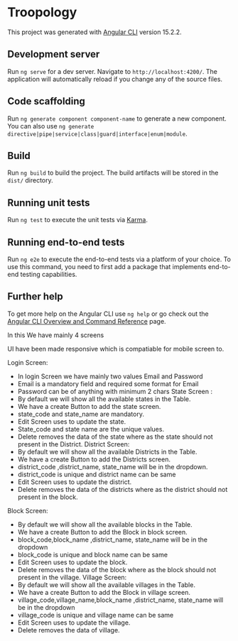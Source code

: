 # Troopology

This project was generated with [Angular CLI](https://github.com/angular/angular-cli) version 15.2.2.

## Development server

Run `ng serve` for a dev server. Navigate to `http://localhost:4200/`. The application will automatically reload if you change any of the source files.

## Code scaffolding

Run `ng generate component component-name` to generate a new component. You can also use `ng generate directive|pipe|service|class|guard|interface|enum|module`.

## Build

Run `ng build` to build the project. The build artifacts will be stored in the `dist/` directory.

## Running unit tests

Run `ng test` to execute the unit tests via [Karma](https://karma-runner.github.io).

## Running end-to-end tests

Run `ng e2e` to execute the end-to-end tests via a platform of your choice. To use this command, you need to first add a package that implements end-to-end testing capabilities.

## Further help

To get more help on the Angular CLI use `ng help` or go check out the [Angular CLI Overview and Command Reference](https://angular.io/cli) page.

In this We have mainly 4 screens 

UI  have been made responsive which is compatiable for mobile screen to.

Login Screen:
-	In login Screen we have mainly two values Email and Password
-	Email is a mandatory field and required some format for Email
-	Password can be of anything with minimum 2 chars
State Screen :
-	By default we will show all the available states in the Table.
-	We have a create Button to add the state screen.
-	state_code and state_name are mandatory.
-	Edit Screen uses to update the state.
-	State_code and state name are the unique values.
-	Delete removes the data of the state where as the state should not present in the District.
District Screen:
-	By default we will show all the available Districts in the Table.
-	We have a create Button to add the Districts screen.
-	district_code ,district_name, state_name will be in the dropdown.
-	district_code is unique and district name can be same
-	Edit Screen uses to update the district.
-	Delete removes the data of the districts where as the district should not present in the block.

Block Screen:
-	By default we will show all the available blocks in the Table.
-	We have a create Button to add the Block in block screen.
-	block_code,block_name ,district_name, state_name will be in the dropdown
-	block_code is unique and block name can be same
-	Edit Screen uses to update the block.
-	Delete removes the data of the block where as the block should not present in the village.
Village Screen:
-	By default we will show all the available villages in the Table.
-	We have a create Button to add the Block in village screen.
-	village_code,village_name,block_name ,district_name, state_name will be in the dropdown
-	village_code is unique and village name can be same
-	Edit Screen uses to update the village.
-	Delete removes the data of village.
